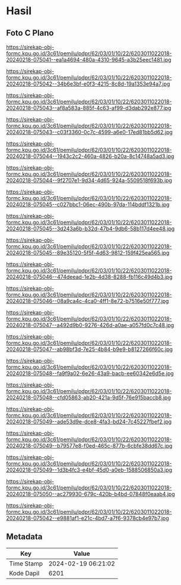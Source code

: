 # Hasil

## Foto C Plano

https://sirekap-obj-formc.kpu.go.id/3c61/pemilu/pdpr/62/03/01/10/22/6203011022018-20240218-075041--ea1a4694-480a-4310-9645-a3b25eec1481.jpg

https://sirekap-obj-formc.kpu.go.id/3c61/pemilu/pdpr/62/03/01/10/22/6203011022018-20240218-075042--34b6e3bf-e0f3-4215-8c8d-19a1353e94a7.jpg

https://sirekap-obj-formc.kpu.go.id/3c61/pemilu/pdpr/62/03/01/10/22/6203011022018-20240218-075043--af8a583a-885f-4c63-af99-d3dab292e877.jpg

https://sirekap-obj-formc.kpu.go.id/3c61/pemilu/pdpr/62/03/01/10/22/6203011022018-20240218-075043--c03f3360-0c7c-4599-a6e0-17ed81bb5d62.jpg

https://sirekap-obj-formc.kpu.go.id/3c61/pemilu/pdpr/62/03/01/10/22/6203011022018-20240218-075044--1943c2c2-460a-4826-b20a-8c14748a5ad3.jpg

https://sirekap-obj-formc.kpu.go.id/3c61/pemilu/pdpr/62/03/01/10/22/6203011022018-20240218-075044--9f2707e1-9d34-4d65-924a-5509518f693b.jpg

https://sirekap-obj-formc.kpu.go.id/3c61/pemilu/pdpr/62/03/01/10/22/6203011022018-20240218-075045--c027bbc1-06ec-490b-97da-114bddf1321b.jpg

https://sirekap-obj-formc.kpu.go.id/3c61/pemilu/pdpr/62/03/01/10/22/6203011022018-20240218-075045--3d243a6b-b32d-47b4-9db6-58b117d4ee48.jpg

https://sirekap-obj-formc.kpu.go.id/3c61/pemilu/pdpr/62/03/01/10/22/6203011022018-20240218-075045--89e35120-5f5f-4d63-9812-159f425ea565.jpg

https://sirekap-obj-formc.kpu.go.id/3c61/pemilu/pdpr/62/03/01/10/22/6203011022018-20240218-075046--474deead-1e2b-4d38-8288-fb116c49d4b3.jpg

https://sirekap-obj-formc.kpu.go.id/3c61/pemilu/pdpr/62/03/01/10/22/6203011022018-20240218-075046--08a9ca4c-4ca0-4ff1-8e72-b7516e50f777.jpg

https://sirekap-obj-formc.kpu.go.id/3c61/pemilu/pdpr/62/03/01/10/22/6203011022018-20240218-075047--a492d9b0-9276-426d-a0ae-a057fd0c7c48.jpg

https://sirekap-obj-formc.kpu.go.id/3c61/pemilu/pdpr/62/03/01/10/22/6203011022018-20240218-075047--ab98bf3d-7e25-4b84-b9e9-b8127266f60c.jpg

https://sirekap-obj-formc.kpu.go.id/3c61/pemilu/pdpr/62/03/01/10/22/6203011022018-20240218-075048--fa9f9a02-6e26-43a9-bacb-ee60342e6d5e.jpg

https://sirekap-obj-formc.kpu.go.id/3c61/pemilu/pdpr/62/03/01/10/22/6203011022018-20240218-075048--cfd05863-ab20-421a-9d5f-76e915baccb8.jpg

https://sirekap-obj-formc.kpu.go.id/3c61/pemilu/pdpr/62/03/01/10/22/6203011022018-20240218-075049--ade53d9e-dce8-4fa3-bd24-7c45227fbef2.jpg

https://sirekap-obj-formc.kpu.go.id/3c61/pemilu/pdpr/62/03/01/10/22/6203011022018-20240218-075049--b79577e8-f0ed-465c-877b-6cbfe38dd67c.jpg

https://sirekap-obj-formc.kpu.go.id/3c61/pemilu/pdpr/62/03/01/10/22/6203011022018-20240218-075049--1d3b4fc3-e4bf-45d0-a0eb-1588506850a3.jpg

https://sirekap-obj-formc.kpu.go.id/3c61/pemilu/pdpr/62/03/01/10/22/6203011022018-20240218-075050--ac279930-679c-420b-b4bd-07848f0eaab4.jpg

https://sirekap-obj-formc.kpu.go.id/3c61/pemilu/pdpr/62/03/01/10/22/6203011022018-20240218-075042--e9881af1-e21c-4bd7-a7f6-9378cb4e97b7.jpg


## Metadata

| Key        | Value               |
| ---------- | ------------------- |
| Time Stamp | 2024-02-19 06:21:02 |
| Kode Dapil | 6201                |



